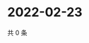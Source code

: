 # 2022-02-23

共 0 条

<!-- BEGIN WEIBO -->
<!-- 最后更新时间 Wed Feb 23 2022 23:00:35 GMT+0800 (China Standard Time) -->

<!-- END WEIBO -->
